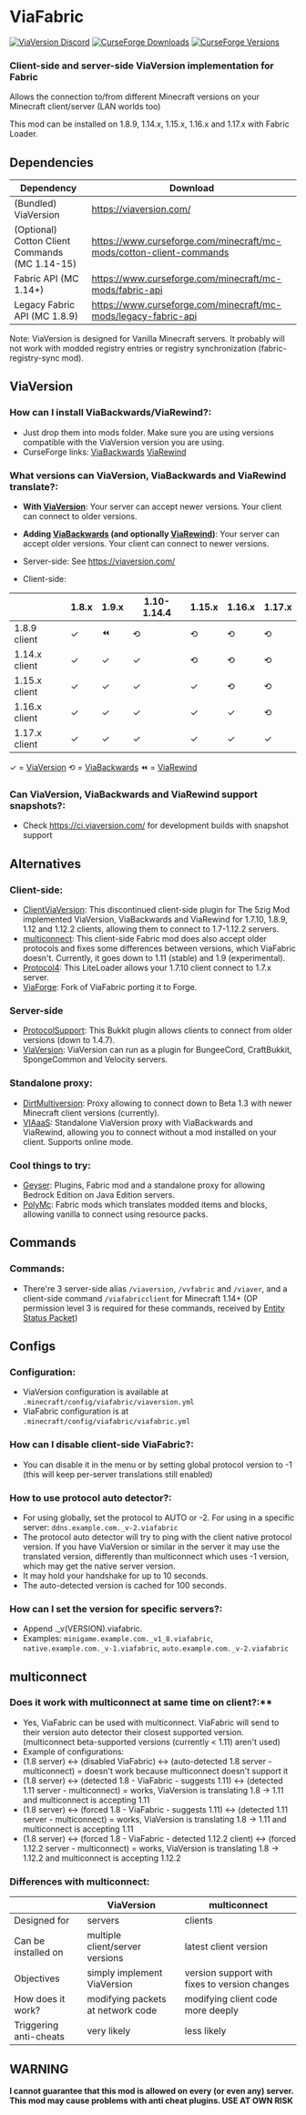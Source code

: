 # ViaFabric
[![ViaVersion Discord](https://img.shields.io/badge/chat-on%20discord-blue.svg)](https://viaversion.com/discord)
[![CurseForge Downloads](http://cf.way2muchnoise.eu/full_viafabric_downloads.svg)](https://viaversion.com/fabric)
[![CurseForge Versions](http://cf.way2muchnoise.eu/versions/viafabric.svg)](https://viaversion.com/fabric)
<!-- ^ GitHub seems to not like this https -->

### Client-side and server-side ViaVersion implementation for Fabric

Allows the connection to/from different Minecraft versions on your Minecraft client/server (LAN worlds too)

This mod can be installed on 1.8.9, 1.14.x, 1.15.x, 1.16.x and 1.17.x with Fabric Loader.


## Dependencies
| Dependency                                     | Download                                                            |
| ---------------------------------------------- | ------------------------------------------------------------------- |
| (Bundled) ViaVersion                           | https://viaversion.com/                                             |
| (Optional) Cotton Client Commands (MC 1.14-15) | https://www.curseforge.com/minecraft/mc-mods/cotton-client-commands |
| Fabric API (MC 1.14+)                          | https://www.curseforge.com/minecraft/mc-mods/fabric-api             |
| Legacy Fabric API (MC 1.8.9)                   | https://www.curseforge.com/minecraft/mc-mods/legacy-fabric-api      |

Note: ViaVersion is designed for Vanilla Minecraft servers. It probably will not work with modded registry entries
or registry synchronization (fabric-registry-sync mod).


## ViaVersion
### How can I install ViaBackwards/ViaRewind?:
- Just drop them into mods folder. Make sure you are using versions compatible with the ViaVersion version you are using.
- CurseForge links:
  [ViaBackwards](https://www.curseforge.com/minecraft/mc-mods/viabackwards)
  [ViaRewind](https://www.curseforge.com/minecraft/mc-mods/viarewind)


### What versions can ViaVersion, ViaBackwards and ViaRewind translate?:
- **With [ViaVersion](https://viaversion.com)**:
  Your server can accept newer versions.
  Your client can connect to older versions.

- **Adding [ViaBackwards](https://viaversion.com/backwards) (and optionally [ViaRewind](https://viaversion.com/rewind))**:
  Your server can accept older versions.
  Your client can connect to newer versions.

- Server-side: See https://viaversion.com/

- Client-side:

|        | 1.8.x | 1.9.x | 1.10-1.14.4 | 1.15.x | 1.16.x | 1.17.x |
| ------ | ----- | ----- | ----------- | ------ | ------ | ------ |
| 1.8.9 client | ✓ | ⏪ | ⟲ | ⟲ | ⟲ | ⟲ |
| 1.14.x client | ✓ | ✓ | ✓ | ⟲ | ⟲ | ⟲ |
| 1.15.x client | ✓ | ✓ | ✓ | ✓ | ⟲ | ⟲ |
| 1.16.x client | ✓ | ✓ | ✓ | ✓ | ✓ | ⟲ |
| 1.17.x client | ✓ | ✓ | ✓ | ✓ | ✓ | ✓ |

✓ = [ViaVersion](https://viaversion.com) ⟲ = [ViaBackwards](https://viaversion.com/backwards) ⏪ = [ViaRewind](https://viaversion.com/rewind)


### Can ViaVersion, ViaBackwards and ViaRewind support snapshots?:
- Check https://ci.viaversion.com/ for development builds with snapshot support

## Alternatives
### Client-side:
- [ClientViaVersion](https://github.com/Gerrygames/ClientViaVersion): This discontinued client-side plugin for The 5zig
  Mod implemented ViaVersion, ViaBackwards and ViaRewind for 1.7.10, 1.8.9, 1.12 and 1.12.2 clients, allowing them to
  connect to 1.7-1.12.2 servers.
- [multiconnect](https://www.curseforge.com/minecraft/mc-mods/multiconnect): This client-side Fabric mod does also 
  accept older protocols and fixes some differences between versions, which ViaFabric doesn't. Currently, it goes
  down to 1.11 (stable) and 1.9 (experimental).
- [Protocol4](https://www.minecraftforum.net/forums/mapping-and-modding-java-edition/minecraft-mods/2299203-protocol4-1-0-2-allows-1-7-10-clients-to-connect):
  This LiteLoader allows your 1.7.10 client connect to 1.7.x server.
- [ViaForge](https://www.curseforge.com/minecraft/mc-mods/viaforge): Fork of ViaFabric porting it to Forge.

### Server-side 
- [ProtocolSupport](https://protocol.support/): This Bukkit plugin allows clients to connect from older versions (down to 1.4.7).
- [ViaVersion](https://viaversion.com): ViaVersion can run as a plugin for BungeeCord, CraftBukkit, SpongeCommon and Velocity servers.

### Standalone proxy:
- [DirtMultiversion](https://github.com/DirtPowered/DirtMultiversion): Proxy allowing to connect down to Beta 1.3
  with newer Minecraft client versions (currently).
- [VIAaaS](https://github.com/ViaVersion/VIAaaS): Standalone ViaVersion proxy with ViaBackwards and ViaRewind, allowing
  you to connect without a mod installed on your client. Supports online mode.

### Cool things to try:
- [Geyser](https://geysermc.org/): Plugins, Fabric mod and a standalone proxy for allowing Bedrock Edition on Java Edition servers.
- [PolyMc](https://github.com/TheEpicBlock/PolyMc): Fabric mods which translates modded items and blocks, allowing
  vanilla to connect using resource packs.


## Commands
### Commands:
- There're 3 server-side alias ``/viaversion``, ``/vvfabric`` and ``/viaver``, and a client-side command
  ``/viafabricclient`` for Minecraft 1.14+ (OP permission level 3 is required for these commands, received
  by [Entity Status Packet](https://wiki.vg/Entity_statuses#Player))


## Configs
### Configuration:
- ViaVersion configuration is available at ``.minecraft/config/viafabric/viaversion.yml``
- ViaFabric configuration is at ``.minecraft/config/viafabric/viafabric.yml``


### How can I disable client-side ViaFabric?:
- You can disable it in the menu or by setting global protocol version to -1 (this will keep per-server translations still enabled)


### How to use protocol auto detector?:
- For using globally, set the protocol to AUTO or -2. For using in a specific server: ``ddns.example.com._v-2.viafabric``
- The protocol auto detector will try to ping with the client native protocol version. If you have ViaVersion or
  similar in the server it may use the translated version, differently than multiconnect which uses -1 version,
  which may get the native server version.
- It may hold your handshake for up to 10 seconds.
- The auto-detected version is cached for 100 seconds.


### How can I set the version for specific servers?:
- Append ._v(VERSION).viafabric.
- Examples: ``minigame.example.com._v1_8.viafabric``, ``native.example.com._v-1.viafabric``, ``auto.example.com._v-2.viafabric``


## multiconnect
### Does it work with multiconnect at same time on client?:**
- Yes, ViaFabric can be used with multiconnect. ViaFabric will send to their version auto detector their closest
  supported version. (multiconnect beta-supported versions (currently < 1.11) aren't used)
- Example of configurations:
- (1.8 server) <-> (disabled ViaFabric) <-> (auto-detected 1.8 server - multiconnect) = doesn't work because
  multiconnect doesn't support it
- (1.8 server) <-> (detected 1.8 - ViaFabric - suggests 1.11) <-> (detected 1.11 server - multiconnect) = works,
  ViaVersion is translating 1.8 -> 1.11 and multiconnect is accepting 1.11
- (1.8 server) <-> (forced 1.8 - ViaFabric - suggests 1.11) <-> (detected 1.11 server - multiconnect) = works, ViaVersion
  is translating 1.8 -> 1.11 and multiconnect is accepting 1.11
- (1.8 server) <-> (forced 1.8 - ViaFabric - detected 1.12.2 client) <-> (forced 1.12.2 server - multiconnect) = works,
  ViaVersion is translating 1.8 -> 1.12.2 and multiconnect is accepting 1.12.2


### Differences with multiconnect:

|  | ViaVersion | multiconnect |
| --- | --- | --- |
| Designed for | servers | clients |
| Can be installed on | multiple client/server versions | latest client version |
| Objectives | simply implement ViaVersion | version support with fixes to version changes |
| How does it work? | modifying packets at network code | modifying client code more deeply |
| Triggering anti-cheats | very likely | less likely |


## WARNING
**I cannot guarantee that this mod is allowed on every (or even any) server. This mod may cause problems with anti cheat plugins. USE AT OWN RISK**
